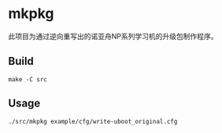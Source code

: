# mkpkg

此项目为通过逆向重写出的诺亚舟NP系列学习机的升级包制作程序。

## Build

	make -C src

## Usage

	./src/mkpkg example/cfg/write-uboot_original.cfg